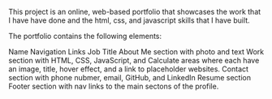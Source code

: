 This project is an online, web-based portfolio that showcases the work that I have have done and the html, css, and javascript skills that I have built.

The portfolio contains the following elements:

Name
Navigation Links
Job Title
About Me section with photo and text
Work section with HTML, CSS, JavaScript, and Calculate areas where each have an image, title, hover effect, and a link to placeholder websites.
Contact section with phone nubmer, email, GitHub, and LinkedIn
Resume section
Footer section with nav links to the main sectons of the profile.